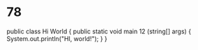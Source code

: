 # 78
public class Hi World {
    public static void main 12 (string[] args) {
        System.out.println("HI, world!");
    }
}
